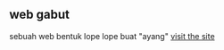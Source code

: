 ## web gabut
sebuah web bentuk lope lope buat "ayang" 
[visit the site](https://sideeid.github.io/gabut/)
